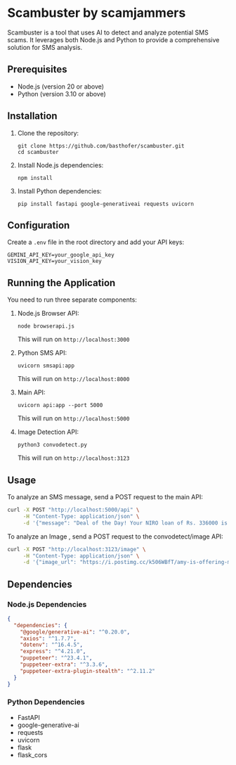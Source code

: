 # Scambuster by scamjammers

Scambuster is a tool that uses AI to detect and analyze potential SMS scams. It leverages both Node.js and Python to provide a comprehensive solution for SMS analysis.

## Prerequisites

- Node.js (version 20 or above)
- Python (version 3.10 or above)

## Installation

1. Clone the repository:
   ```
   git clone https://github.com/basthofer/scambuster.git
   cd scambuster
   ```

2. Install Node.js dependencies:
   ```
   npm install
   ```

3. Install Python dependencies:
   ```
   pip install fastapi google-generativeai requests uvicorn
   ```

## Configuration

Create a `.env` file in the root directory and add your API keys:

```
GEMINI_API_KEY=your_google_api_key
VISION_API_KEY=your_vision_key
```

## Running the Application

You need to run three separate components:

1. Node.js Browser API:
   ```
   node browserapi.js
   ```
   This will run on `http://localhost:3000`

2. Python SMS API:
   ```
   uvicorn smsapi:app
   ```
   This will run on `http://localhost:8000`

3. Main API:
   ```
   uvicorn api:app --port 5000
   ```
   This will run on `http://localhost:5000`
4. Image Detection API:
   ```
   python3 convodetect.py
   ```
   This will run on `http://localhost:3123`
## Usage

To analyze an SMS message, send a POST request to the main API:

```bash
curl -X POST "http://localhost:5000/api" \
     -H "Content-Type: application/json" \
     -d '{"message": "Deal of the Day! Your NIRO loan of Rs. 336000 is ready! Tap into the best EMIs now. Claim your funds here- http://f49.bz/mKfvum - Finbud"}'
```
To analyze an Image , send a POST request to the convodetect/image API:

```bash
curl -X POST "http://localhost:3123/image" \
     -H "Content-Type: application/json" \
     -d '{"image_url": "https://i.postimg.cc/k506WBfT/amy-is-offering-me-a-job-as-a-music-promotion-optimizer-i-v0-amklp5ya6ntd1.webp"}'
```
## Dependencies

### Node.js Dependencies

```json
{
  "dependencies": {
    "@google/generative-ai": "^0.20.0",
    "axios": "^1.7.7",
    "dotenv": "^16.4.5",
    "express": "^4.21.0",
    "puppeteer": "^23.4.1",
    "puppeteer-extra": "^3.3.6",
    "puppeteer-extra-plugin-stealth": "^2.11.2"
  }
}
```

### Python Dependencies

- FastAPI
- google-generative-ai
- requests
- uvicorn
- flask
- flask_cors


